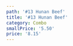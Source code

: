 ```yaml
---
path: '#13 Hunan Beef'
title: '#13 Hunan Beef'
category: Combo
smallPrice: '5.50'
price: '8.15'
---
```


